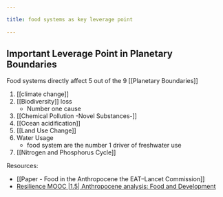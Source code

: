 ```yaml
---
title: food systems as key leverage point 
---
```

## Important Leverage Point in Planetary Boundaries
Food systems directly affect 5 out of the 9 [[Planetary Boundaries]]

1. [[climate change]]
2. [[Biodiversity]] loss
	- Number one cause 
3. [[Chemical Pollution -Novel Substances-]]
4. [[Ocean acidification]]
5. [[Land Use Change]]
6. Water Usage
	- food system are the number 1 driver of freshwater use 
7. [[Nitrogen and Phosphorus Cycle]]

Resources:
- [[Paper - Food in the Anthropocene the EAT–Lancet Commission]]
- [Resilience MOOC |1.5| Anthropocene analysis: Food and Development](https://www.youtube.com/watch?v=Oq9dKCj4HKQ&list=PLUWHlbMj0sOH8NJqTMuNiRkvhaEahHJVH&index=6)
